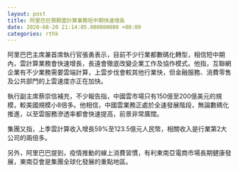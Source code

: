 ```yaml
---
layout: post
title: 阿里巴巴預期雲計算業務短中期快速增長
date: 2020-08-20 21:14:05.000000000 +08:00
categories: rthk
---
```


阿里巴巴主席兼首席執行官張勇表示，目前不少行業都數碼化轉型，相信短中期內，雲計算業務會快速增長，長遠會徹底改變企業工作及協作模式。他指，互聯網企業有不少業務需要雲端計算，上雲步伐會較其他行業快，但金融服務、消費零售及公共部門的上雲速度亦正在加快。

執行副主席蔡崇信補充，不少報告指，中國雲市場只有150億至200億美元的規模，較美國規模小8倍多。他相信，中國雲業務正處於全速發展階段，無論數碼化推進，以至雲服務滲透率都會快速提高，前景非常廣闊。

集團又指，上季雲計算收入增長59%至123.5億元人民幣，相關收入是行業第2大公司的兩倍多。

另外，阿里巴巴提到，疫情推動的線上消費習慣，有利東南亞電商市場長期健康發展，東南亞會是集團全球化發展的重點地區。
